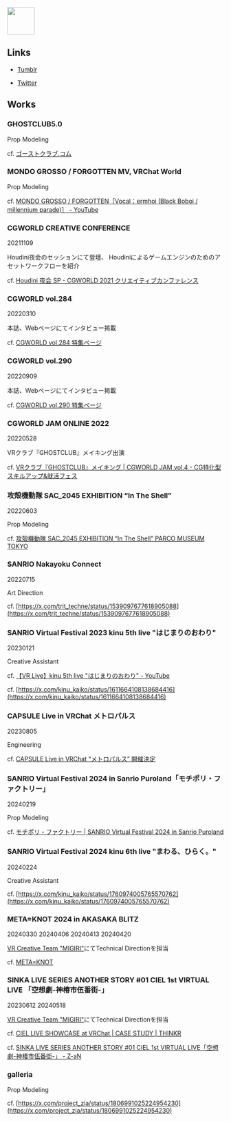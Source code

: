 <link rel="stylesheet" href="./style.css"/>

<img src="https://github.com/tanitta/tanitta.github.io/assets/1937287/2f1d45be-38dc-4ac0-a872-e34a8e0b0a57" width="64">

## Links

- [Tumblr](https://tritdesign.tumblr.com/)

- [Twitter](https://x.com/trit_techne)

## Works

### GHOSTCLUB5.0
Prop Modeling

cf. [ゴーストクラブ\.コム](https://xn--pckjp4dudxftf.xn--tckwe)

### MONDO GROSSO / FORGOTTEN MV, VRChat World
Prop Modeling

cf. [MONDO GROSSO / FORGOTTEN［Vocal：ermhoi \(Black Boboi / millennium parade\)］ \- YouTube](https://www.youtube.com/watch?v=iNTh2NBBAts)

### CGWORLD CREATIVE CONFERENCE
20211109

Houdini夜会のセッションにて登壇、
Houdiniによるゲームエンジンのためのアセットワークフローを紹介

cf. [Houdini 夜会 SP \- CGWORLD 2021 クリエイティブカンファレンス](https://cgworld.jp/special/cgwcc2021/schedule/houdini-yakai/index.html)

### CGWORLD vol.284
20220310

本誌、Webページにてインタビュー掲載

cf. [CGWORLD vol.284 特集ページ](https://cgworld.jp/article/202203-ghostclub.html)

### CGWORLD vol.290
20220909

本誌、Webページにてインタビュー掲載

cf. [CGWORLD vol.290 特集ページ](https://cgworld.jp/article/202209-ghostclub.html)

### CGWORLD JAM ONLINE 2022
20220528

VRクラブ『GHOSTCLUB』メイキング出演

cf. [VRクラブ『GHOSTCLUB』メイキング \| CGWORLD JAM vol\.4 \- CG特化型スキルアップ&就活フェス](https://cgworld.jp/special/jam/vol4/program/956/index.html)

### 攻殻機動隊 SAC_2045 EXHIBITION “In The Shell”
20220603

Prop Modeling

cf. [攻殻機動隊 SAC_2045 EXHIBITION “In The Shell” PARCO MUSEUM TOKYO](https://art.parco.jp/museumtokyo/detail/?id=985)

### SANRIO Nakayoku Connect
20220715

Art Direction

cf. [https://x.com/trit_techne/status/1539097677618905088](https://x.com/trit_techne/status/1539097677618905088)

### SANRIO Virtual Festival 2023 kinu 5th live "はじまりのおわり"
20230121

Creative Assistant

cf. [【VR Live】kinu 5th live "はじまりのおわり" \- YouTube](https://www.youtube.com/watch?v=iCwGa-XwKsA)

cf. [https://x.com/kinu_kaiko/status/1611664108138684416](https://x.com/kinu_kaiko/status/1611664108138684416)

### CAPSULE Live in VRChat メトロパルス
20230805

Engineering

cf. [CAPSULE Live in VRChat “メトロパルス” 開催決定](https://www.capsule-official.com/post/capsule-live-in-vrchat-%E3%83%A1%E3%83%88%E3%83%AD%E3%83%91%E3%83%AB%E3%82%B9-%E9%96%8B%E5%82%AC%E6%B1%BA%E5%AE%9A)

### SANRIO Virtual Festival 2024 in Sanrio Puroland「モチポリ・ファクトリー」
20240219

Prop Modeling

cf. [モチポリ・ファクトリー \| SANRIO Virtual Festival 2024 in Sanrio Puroland](https://v-fes.sanrio.ticket.gugenka.inc/programs/mochipoly-factory)

### SANRIO Virtual Festival 2024 kinu 6th live "まわる、ひらく。"
20240224

Creative Assistant

cf. [https://x.com/kinu_kaiko/status/1760974005765570762](https://x.com/kinu_kaiko/status/1760974005765570762)

### META=KNOT 2024 in AKASAKA BLITZ
20240330
20240406
20240413
20240420

[VR Creative Team "MIGIRI"](https://x.com/MIGIRI_Info)にてTechnical Directionを担当

cf. [META=KNOT](https://www.meta-knot.com/)

### SINKA LIVE SERIES ANOTHER STORY #01 CIEL 1st VIRTUAL LIVE 「空想劇-神椿市伍番街-」
20230612
20240518

[VR Creative Team "MIGIRI"](https://x.com/MIGIRI_Info)にてTechnical Directionを担当

cf. [CIEL LIVE SHOWCASE at VRChat \| CASE STUDY \| THINKR](https://thinkr.jp/case-study/643/?lang=ja)

cf. [SINKA LIVE SERIES ANOTHER STORY \#01 CIEL 1st VIRTUAL LIVE「空想劇\-神椿市伍番街\-」 \- Z\-aN](https://www.zan-live.com/ja/live/detail/10321)

<!-- 
### FZMZ 1st Live DEEP:DAWN

Engineering

cf. [FZMZ \| OFFICIAL WEB SITE](https://fzmz.jp/news/in.html?id=564649)
-->

### galleria

Prop Modeling

cf. [https://x.com/project_zia/status/1806991025224954230](https://x.com/project_zia/status/1806991025224954230)
